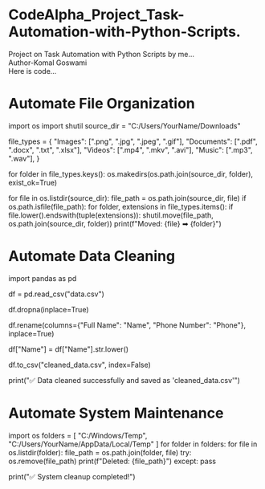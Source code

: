 # CodeAlpha_Project_Task-Automation-with-Python-Scripts.
Project on Task Automation with Python Scripts by me...
<br>
Author-Komal Goswami
<br>
Here is code...
<br>
# Automate File Organization 

import os
import shutil
source_dir = "C:/Users/YourName/Downloads"

file_types = {
    "Images": [".png", ".jpg", ".jpeg", ".gif"],
    "Documents": [".pdf", ".docx", ".txt", ".xlsx"],
    "Videos": [".mp4", ".mkv", ".avi"],
    "Music": [".mp3", ".wav"],
}

for folder in file_types.keys():
    os.makedirs(os.path.join(source_dir, folder), exist_ok=True)

for file in os.listdir(source_dir):
    file_path = os.path.join(source_dir, file)
    if os.path.isfile(file_path):
        for folder, extensions in file_types.items():
            if file.lower().endswith(tuple(extensions)):
                shutil.move(file_path, os.path.join(source_dir, folder))
                print(f"Moved: {file} ➡ {folder}")

# Automate Data Cleaning 

import pandas as pd

df = pd.read_csv("data.csv")

df.dropna(inplace=True)

df.rename(columns={"Full Name": "Name", "Phone Number": "Phone"}, inplace=True)

df["Name"] = df["Name"].str.lower()

df.to_csv("cleaned_data.csv", index=False)

print("✅ Data cleaned successfully and saved as 'cleaned_data.csv'")

 # Automate System Maintenance

 import os
folders = [
    "C:/Windows/Temp",
    "C:/Users/YourName/AppData/Local/Temp"
]
for folder in folders:
    for file in os.listdir(folder):
        file_path = os.path.join(folder, file)
        try:
            os.remove(file_path)
            print(f"Deleted: {file_path}")
        except:
            pass

print("✅ System cleanup completed!")




